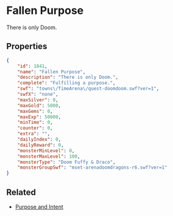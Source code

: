 # Fallen Purpose

There is only Doom.

## Properties

```json
{
    "id": 1841,
    "name": "Fallen Purpose",
    "description": "There is only Doom.",
    "complete": "Fulfilling a purpose.",
    "swf": "towns\/TimeArena\/quest-doomdoom.swf?ver=1",
    "swfX": "none",
    "maxSilver": 0,
    "maxGold": 5000,
    "maxGems": 0,
    "maxExp": 50000,
    "minTime": 0,
    "counter": 0,
    "extra": "",
    "dailyIndex": 0,
    "dailyReward": 0,
    "monsterMinLevel": 0,
    "monsterMaxLevel": 100,
    "monsterType": "Doom Fuffy & Draco",
    "monsterGroupSwf": "mset-arenadoomdragons-r6.swf?ver=1"
}
```

## Related

- [Purpose and Intent](../items/20376-purpose-and-intent.md)

